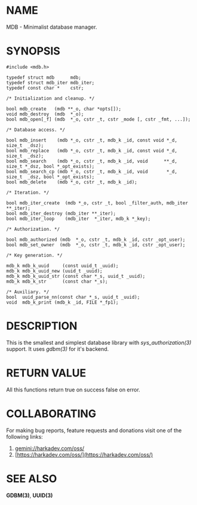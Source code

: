 # NAME

MDB - Minimalist database manager.

# SYNOPSIS

    #include <mdb.h>
    
    typedef struct mdb      mdb;
    typedef struct mdb_iter mdb_iter;
    typedef const char *    cstr;
    
    /* Initialization and cleanup. */
    
    bool mdb_create   (mdb **_o, char *opts[]);
    void mdb_destroy  (mdb  *_o);
    bool mdb_open[_f] (mdb  *_o, cstr _t, cstr _mode [, cstr _fmt, ...]);
    
    /* Database access. */
    
    bool mdb_insert    (mdb *_o, cstr _t, mdb_k _id, const void *_d, size_t  _dsz);
    bool mdb_replace   (mdb *_o, cstr _t, mdb_k _id, const void *_d, size_t  _dsz);
    bool mdb_search    (mdb *_o, cstr _t, mdb_k _id, void      **_d, size_t *_dsz, bool *_opt_exists);
    bool mdb_search_cp (mdb *_o, cstr _t, mdb_k _id, void       *_d, size_t  _dsz, bool *_opt_exists);
    bool mdb_delete    (mdb *_o, cstr _t, mdb_k _id);
    
    /* Iteration. */
    
    bool mdb_iter_create  (mdb *_o, cstr _t, bool _filter_auth, mdb_iter **_iter);
    bool mdb_iter_destroy (mdb_iter **_iter);
    bool mdb_iter_loop    (mdb_iter  *_iter, mdb_k *_key);
    
    /* Authorization. */
    
    bool mdb_authorized (mdb  *_o, cstr _t, mdb_k _id, cstr _opt_user);
    bool mdb_set_owner  (mdb  *_o, cstr _t, mdb_k _id, cstr _opt_user);
    
    /* Key generation. */
    
    mdb_k mdb_k_uuid     (const uuid_t _uuid);
    mdb_k mdb_k_uuid_new (uuid_t _uuid);
    mdb_k mdb_k_uuid_str (const char *_s, uuid_t _uuid);
    mdb_k mdb_k_str      (const char *_s);
    
    /* Auxiliary. */
    bool  uuid_parse_nn(const char *_s, uuid_t _uuid);
    void  mdb_k_print (mdb_k _id, FILE *_fp1);
    
    

# DESCRIPTION

This is the smallest and simplest database library with *sys_authorization(3)* support. It
uses *gdbm(3)* for it's backend.

# RETURN VALUE

All this functions return true on success false on error.

# COLLABORATING

For making bug reports, feature requests and donations visit
one of the following links:

1. [gemini://harkadev.com/oss/](gemini://harkadev.com/oss/)
2. [https://harkadev.com/oss/](https://harkadev.com/oss/)

# SEE ALSO

**GDBM(3)**, **UUID(3)**
